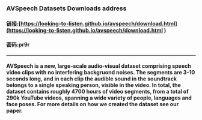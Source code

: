 ### AVSpeech Datasets Downloads address
#### 链接:[https://looking-to-listen.github.io/avspeech/download.html](https://looking-to-listen.github.io/avspeech/download.html ) 
#### 密码:pr9r


------------


#### AVSpeech is a new, large-scale audio-visual dataset comprising speech video clips with no interfering backgruond noises. The segments are 3-10 seconds long, and in each clip the audible sound in the soundtrack belongs to a single speaking person, visible in the video. In total, the dataset contains roughly 4700 hours of video segments, from a total of 290k YouTube videos, spanning a wide variety of people, languages and face poses. For more details on how we created the dataset see our paper.